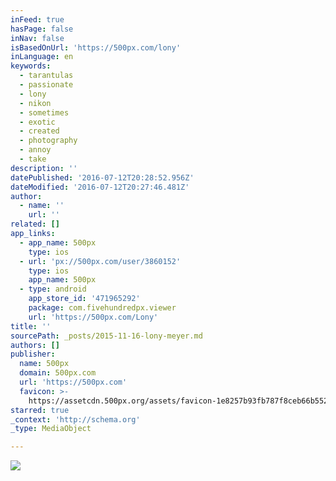 ```yaml
---
inFeed: true
hasPage: false
inNav: false
isBasedOnUrl: 'https://500px.com/lony'
inLanguage: en
keywords:
  - tarantulas
  - passionate
  - lony
  - nikon
  - sometimes
  - exotic
  - created
  - photography
  - annoy
  - take
description: ''
datePublished: '2016-07-12T20:28:52.956Z'
dateModified: '2016-07-12T20:27:46.481Z'
author:
  - name: ''
    url: ''
related: []
app_links:
  - app_name: 500px
    type: ios
  - url: 'px://500px.com/user/3860152'
    type: ios
    app_name: 500px
  - type: android
    app_store_id: '471965292'
    package: com.fivehundredpx.viewer
    url: 'https://500px.com/Lony'
title: ''
sourcePath: _posts/2015-11-16-lony-meyer.md
authors: []
publisher:
  name: 500px
  domain: 500px.com
  url: 'https://500px.com'
  favicon: >-
    https://assetcdn.500px.org/assets/favicon-1e8257b93fb787f8ceb66b5522ee853c.ico
starred: true
_context: 'http://schema.org'
_type: MediaObject

---
```

![](https://imgflo.herokuapp.com/graph/vahj1ThiexotieMo/584a390b66fd270472c2164995749536/croprotate.jpg?cropheight=1359&cropwidth=2000&degrees=0&input=https%3A%2F%2Fthe-grid-user-content.s3-us-west-2.amazonaws.com%2Fa6262822-c026-4851-933e-30ede1f9fa1c.jpg&x=0&y=0)

[][0]

[0]: null